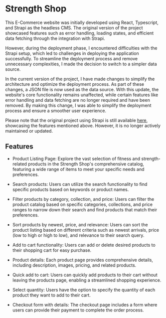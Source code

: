 # Strength Shop

This E-Commerce website was initially developed using React, Typescript, and Strapi as the headless CMS. The original version of the project showcased features such as error handling, loading states, and efficient data fetching through the integration with Strapi.

However, during the deployment phase, I encountered difficulties with the Strapi setup, which led to challenges in deploying the application successfully. To streamline the deployment process and remove unnecessary complexities, I made the decision to switch to a simpler data source.

In the current version of the project, I have made changes to simplify the architecture and optimize the deployment process. As part of these changes, a JSON file is now used as the data source. With this update, the website's core functionality remains unaffected, while certain features like error handling and data fetching are no longer required and have been removed. By making this change, I was able to simplify the deployment process and ensure a smoother user experience.

Please note that the original project using Strapi is still available [here](https://github.com/LucasCoppola/strength-shop-strapi), showcasing the features mentioned above. However, it is no longer actively maintained or updated.


## Features

- Product Listing Page: Explore the vast selection of fitness and strength-related products in the Strength Shop's comprehensive catalog, featuring a wide range of items to meet your specific needs and preferences.

- Search products: Users can utilize the search functionality to find specific products based on keywords or product names.

- Filter products by category, collection, and price: Users can filter the product catalog based on specific categories, collections, and price ranges to narrow down their search and find products that match their preferences.

- Sort products by newest, price, and relevance: Users can sort the product listing based on different criteria such as newest arrivals, price (low to high or high to low), and relevance to their search query.

- Add to cart functionality: Users can add or delete desired products to their shopping cart for easy purchase.

- Product details: Each product page provides comprehensive details, including description, images, pricing, and related products.

- Quick add to cart: Users can quickly add products to their cart without leaving the products page, enabling a streamlined shopping experience.

- Select quantity: Users have the option to specify the quantity of each product they want to add to their cart.

- Checkout form with details: The checkout page includes a form where users can provide their payment to complete the order process.
